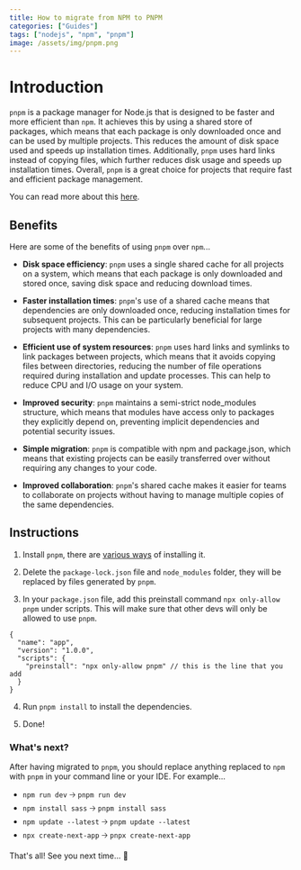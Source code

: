 ```yaml
---
title: How to migrate from NPM to PNPM
categories: ["Guides"]
tags: ["nodejs", "npm", "pnpm"]
image: /assets/img/pnpm.png
---
```


# Introduction

`pnpm` is a package manager for Node.js that is designed to be faster and more efficient than `npm`. It achieves this by using a shared store of packages, which means that each package is only downloaded once and can be used by multiple projects. This reduces the amount of disk space used and speeds up installation times. Additionally, `pnpm` uses hard links instead of copying files, which further reduces disk usage and speeds up installation times. Overall, `pnpm` is a great choice for projects that require fast and efficient package management.

You can read more about this [here](https://pnpm.io/motivation).

## Benefits

Here are some of the benefits of using `pnpm` over `npm`...

- **Disk space efficiency**: `pnpm` uses a single shared cache for all projects on a system, which means that each package is only downloaded and stored once, saving disk space and reducing download times.

- **Faster installation times**: `pnpm`'s use of a shared cache means that dependencies are only downloaded once, reducing installation times for subsequent projects. This can be particularly beneficial for large projects with many dependencies.

- **Efficient use of system resources**: `pnpm` uses hard links and symlinks to link packages between projects, which means that it avoids copying files between directories, reducing the number of file operations required during installation and update processes. This can help to reduce CPU and I/O usage on your system.

- **Improved security**: `pnpm` maintains a semi-strict node_modules structure, which means that modules have access only to packages they explicitly depend on, preventing implicit dependencies and potential security issues.

- **Simple migration**: `pnpm` is compatible with npm and package.json, which means that existing projects can be easily transferred over without requiring any changes to your code.

- **Improved collaboration**: `pnpm`'s shared cache makes it easier for teams to collaborate on projects without having to manage multiple copies of the same dependencies.

## Instructions

1. Install `pnpm`, there are [various ways](https://pnpm.io/installation) of installing it.

2. Delete the `package-lock.json` file and `node_modules` folder, they will be replaced by files generated by `pnpm`.

3. In your `package.json` file, add this preinstall command `npx only-allow pnpm` under scripts. This will make sure that other devs will only be allowed to use `pnpm`.

```jsonc
{
  "name": "app",
  "version": "1.0.0",
  "scripts": {
    "preinstall": "npx only-allow pnpm" // this is the line that you add
  }
}
```

4. Run `pnpm install` to install the dependencies.

5. Done!

### What's next?

After having migrated to `pnpm`, you should replace anything replaced to `npm` with `pnpm` in your command line or your IDE. For example...

- `npm run dev` 🡢 `pnpm run dev`
- `npm install sass` 🡢 `pnpm install sass`
- `npm update --latest` 🡢 `pnpm update --latest`
- `npx create-next-app` 🡢 `pnpx create-next-app`

That's all! See you next time... 👋